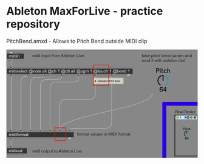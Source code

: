 # Ableton MaxForLive - practice repository 


PitchBend.amxd - Allows to Pitch Bend outside MIDI clip 


<img src="./Readme/PitchBendPic.png">
